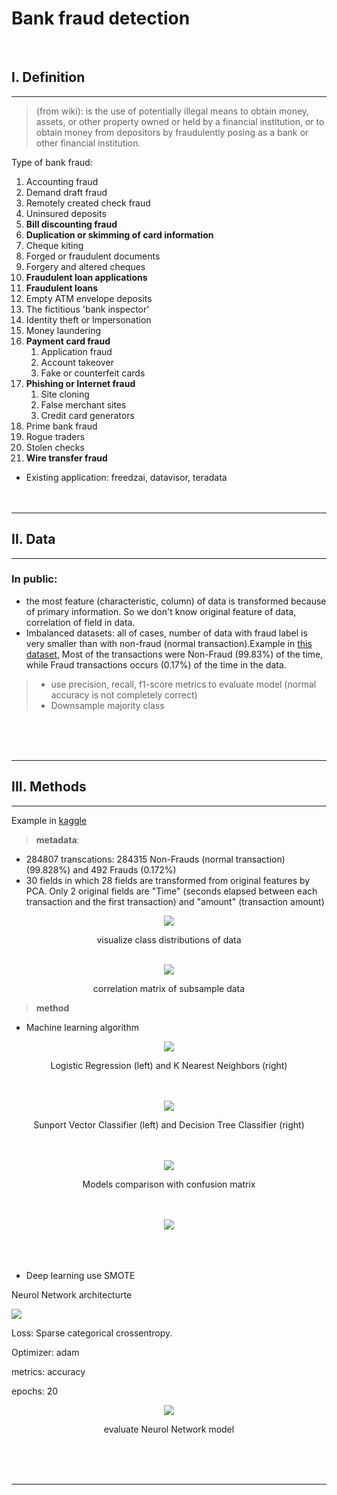 # **Bank fraud detection**
</br>

## **I. Definition**
****
> (from wiki): is the use of potentially illegal means to obtain money, assets, or other property owned or held by a financial institution, or to obtain money from depositors by fraudulently posing as a bank or other financial institution.

Type of bank fraud:

1. Accounting fraud
2. Demand draft fraud
3. Remotely created check fraud
4. Uninsured deposits
5. __Bill discounting fraud__
6. __Duplication or skimming of card information__
7. Cheque kiting
8. Forged or fraudulent documents
9. Forgery and altered cheques
10. __Fraudulent loan applications__
11. __Fraudulent loans__
12. Empty ATM envelope deposits
13. The fictitious 'bank inspector'
14. Identity theft or Impersonation
15. Money laundering
16. __Payment card fraud__
    1.  Application fraud
    2.  Account takeover
    3.  Fake or counterfeit cards
17. __Phishing or Internet fraud__
    1.  Site cloning
    2.  False merchant sites
    3.  Credit card generators
18. Prime bank fraud
19. Rogue traders
20. Stolen checks
21. __Wire transfer fraud__

- Existing application: freedzai, datavisor, teradata
</br></br></br>
****

## **II. Data**
****
### In public: 
- the most feature (characteristic,  column) of data is transformed because of primary information. So we don't know original feature of data, correlation of field in data.
- Imbalanced datasets: all of cases, number of data with fraud label is very smaller than with non-fraud (normal transaction).Example in [this dataset](https://www.kaggle.com/mlg-ulb/creditcardfraud), Most of the transactions were Non-Fraud (99.83%) of the time, while Fraud transactions occurs (0.17%) of the time in the data.
> + use precision, recall, f1-score metrics to evaluate model (normal accuracy is not completely correct)
> + Downsample majority class
  
</br></br></br>
****

## **III. Methods**
****

Example in [kaggle](https://www.kaggle.com/mlg-ulb/creditcardfraud)
> **metadata**:
- 284807 transcations: 284315 Non-Frauds (normal transaction)(99.828%) and 492 Frauds (0.172%)
- 30 fields in which 28 fields are transformed from original features by PCA. Only 2 original fields are "Time" (seconds elapsed between each transaction and the first transaction) and "amount" (transaction amount)

<div style="text-align:center"><img src="class_distributions.png" /></div>
<p style="text-align: center;">visualize class distributions of data</p>
</br>
<div style="text-align:center"><img src="correlation_matrix.png" /></div>
<p style="text-align: center;">correlation matrix of subsample data</p>

> 
> **method**
- Machine learning algorithm

<div style="text-align:center"><img src="logisticvsKNN.png" /></div>
<p style="text-align: center;">Logistic Regression (left) and K Nearest Neighbors (right)</p>
</br></br>

<div style="text-align:center"><img src="SVCvsDTC.png" /></div>
<p style="text-align: center;">Sunport Vector Classifier (left) and Decision Tree Classifier (right)</p>
</br></br>

<div style="text-align:center"><img src="confusion_matrix.png" /></div>
<p style="text-align: center;"> Models comparison with confusion matrix</p>
</br></br>

<div style="text-align:center"><img src="ROC_Curve.png" /></div>
</br></br></br>

- Deep learning use SMOTE
  
Neurol Network architecturte

![](NN_architecture.png)

Loss: Sparse categorical crossentropy.

Optimizer: adam

metrics: accuracy

epochs: 20

<div style="text-align:center"><img src="dense_NN.png" /></div>
<p style="text-align: center;"> evaluate Neurol Network model</p>

</br></br></br>
****

